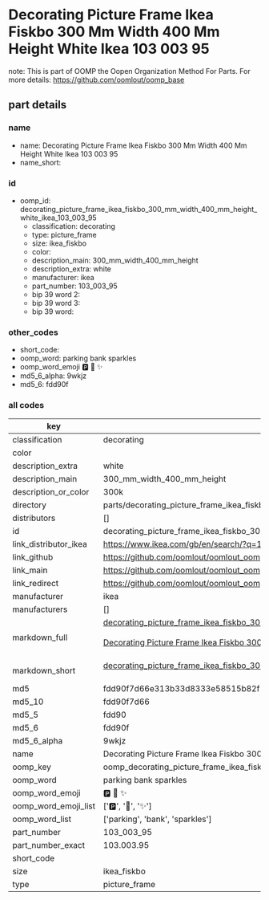 # Decorating Picture Frame Ikea Fiskbo 300 Mm Width 400 Mm Height White Ikea 103 003 95  

note: This is part of OOMP the Oopen Organization Method For Parts. For more details: https://github.com/oomlout/oomp_base

##  part details
  







### name
* name: Decorating Picture Frame Ikea Fiskbo 300 Mm Width 400 Mm Height White Ikea 103 003 95
* name_short: 
### id
* oomp_id: decorating_picture_frame_ikea_fiskbo_300_mm_width_400_mm_height_white_ikea_103_003_95
  * classification: decorating
  * type: picture_frame
  * size: ikea_fiskbo
  * color: 
  * description_main: 300_mm_width_400_mm_height
  * description_extra: white
  * manufacturer: ikea
  * part_number: 103_003_95
  * bip 39 word 2: 
  * bip 39 word 3: 
  * bip 39 word: 

### other_codes
* short_code: 
* oomp_word: parking bank sparkles
* oomp_word_emoji :parking: :bank: :sparkles:
* md5_6_alpha: 9wkjz
* md5_6: fdd90f









### all codes 
| key | value |  
| --- | --- |  
| classification | decorating |  
| color |  |  
| description_extra | white |  
| description_main | 300_mm_width_400_mm_height |  
| description_or_color | 300k |  
| directory | parts/decorating_picture_frame_ikea_fiskbo_300_mm_width_400_mm_height_white_ikea_103_003_95 |  
| distributors | [] |  
| id | decorating_picture_frame_ikea_fiskbo_300_mm_width_400_mm_height_white_ikea_103_003_95 |  
| link_distributor_ikea | https://www.ikea.com/gb/en/search/?q=103.003.95 |  
| link_github | https://github.com/oomlout/oomlout_oomp_version_1_messy/tree/main/parts/decorating_picture_frame_ikea_fiskbo_300_mm_width_400_mm_height_white_ikea_103_003_95 |  
| link_main | https://github.com/oomlout/oomlout_oomp_version_1_messy/tree/main/parts/decorating_picture_frame_ikea_fiskbo_300_mm_width_400_mm_height_white_ikea_103_003_95 |  
| link_redirect | https://github.com/oomlout/oomlout_oomp_version_1_messy/tree/main/parts/decorating_picture_frame_ikea_fiskbo_300_mm_width_400_mm_height_white_ikea_103_003_95 |  
| manufacturer | ikea |  
| manufacturers | [] |  
| markdown_full | [decorating_picture_frame_ikea_fiskbo_300_mm_width_400_mm_height_white_ikea_103_003_95](none)<br>[](none)<br>[Decorating Picture Frame Ikea Fiskbo 300 Mm Width 400 Mm Height White Ikea 103 003 95](none)<br><br> |  
| markdown_short | [decorating_picture_frame_ikea_fiskbo_300_mm_width_400_mm_height_white_ikea_103_003_95](none)<br><br> |  
| md5 | fdd90f7d66e313b33d8333e58515b82f |  
| md5_10 | fdd90f7d66 |  
| md5_5 | fdd90 |  
| md5_6 | fdd90f |  
| md5_6_alpha | 9wkjz |  
| name | Decorating Picture Frame Ikea Fiskbo 300 Mm Width 400 Mm Height White Ikea 103 003 95 |  
| oomp_key | oomp_decorating_picture_frame_ikea_fiskbo_300_mm_width_400_mm_height_white_ikea_103_003_95 |  
| oomp_word | parking bank sparkles |  
| oomp_word_emoji | :parking: :bank: :sparkles: |  
| oomp_word_emoji_list | [':parking:', ':bank:', ':sparkles:'] |  
| oomp_word_list | ['parking', 'bank', 'sparkles'] |  
| part_number | 103_003_95 |  
| part_number_exact | 103.003.95 |  
| short_code |  |  
| size | ikea_fiskbo |  
| type | picture_frame |  
